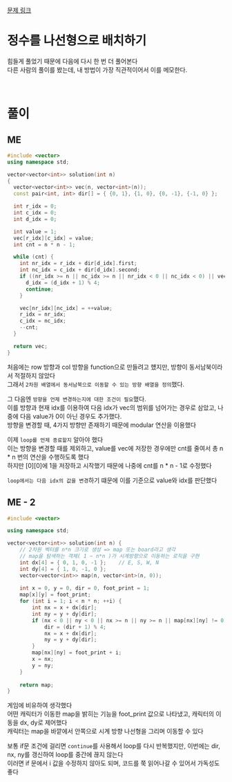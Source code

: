 
[ 문제 링크 ](https://school.programmers.co.kr/learn/courses/30/lessons/181832)<br>
# 정수를 나선형으로 배치하기

힘들게 풀었기 때문에 다음에 다시 한 번 더 풀어본다<br>
다른 사람의 풀이를 봤는데, 내 방법이 가장 직관적이어서 이를 메모한다.<br>

<br>

# 풀이
## ME
```cpp
#include <vector>
using namespace std;

vector<vector<int>> solution(int n)
{
  vector<vector<int>> vec(n, vector<int>(n));
  const pair<int, int> dir[] = { {0, 1}, {1, 0}, {0, -1}, {-1, 0} };      // 동남서북

  int r_idx = 0;
  int c_idx = 0;
  int d_idx = 0;

  int value = 1;
  vec[r_idx][c_idx] = value;
  int cnt = n * n - 1;

  while (cnt) {
    int nr_idx = r_idx + dir[d_idx].first;
    int nc_idx = c_idx + dir[d_idx].second;
    if ((nr_idx >= n || nc_idx >= n || nr_idx < 0 || nc_idx < 0) || vec[nr_idx][nc_idx]) {
      d_idx = (d_idx + 1) % 4;
      continue;
    }

    vec[nr_idx][nc_idx] = ++value;
    r_idx = nr_idx;
    c_idx = nc_idx;
    --cnt;
  }

  return vec;
}
```
처음에는 row 방향과 col 방향을 function으로 만들려고 헀지만, 방향이 동서남북이라서 적절하지 않았다<br>
그래서 `2차원 배열에서 동서남북으로 이동할 수 있는 방향 배열을 정의`했다.<br>

그 다음엔 `방향을 언제 변경하는지에 대한 조건이 필요`했다.<br>
이를 방향과 현재 idx를 이용하여 다음 idx가 vec의 범위를 넘어가는 경우로 삼았고, 나중에 다음 value가 0이 아닌 경우도 추가했다.<br>
방향을 변경할 때, 4가지 방향만 존재하기 때문에 modular 연산을 이용했다<br>

이제 `loop를 언제 종료할지` 알아야 했다<br>
이는 방향을 변경할 때를 제외하고, value를 vec에 저장한 경우에만 cnt를 줄여서 총 n * n 번의 연산을 수행하도록 했다<br>
하지만 [0][0]에 1을 저장하고 시작했기 때문에 나중에 cnt를 n * n - 1로 수정했다<br>

`loop에서는 다음 idx의 값을 변경`하기 떄문에 이를 기준으로 value와 idx를 판단했다<br>

## ME - 2
```cpp
#include <vector>

using namespace std;

vector<vector<int>> solution(int n) {
    // 2차원 벡터를 n*n 크기로 생성 => map 또는 board라고 생각
    // map을 탐색하는 객체( 1 ~ n*n )가 시계방향으로 이동하는 로직을 구현
    int dx[4] = { 0, 1, 0, -1 };    // E, S, W, N
    int dy[4] = { 1, 0, -1, 0 };
    vector<vector<int>> map(n, vector<int>(n, 0));
    
    int x = 0, y = 0, dir = 0, foot_print = 1;
    map[x][y] = foot_print;
    for (int i = 1; i < n * n; ++i) {
        int nx = x + dx[dir];
        int ny = y + dy[dir];
        if (nx < 0 || ny < 0 || nx >= n || ny >= n || map[nx][ny] != 0) {
            dir = (dir + 1) % 4;
            nx = x + dx[dir];
            ny = y + dy[dir];
        }
        map[nx][ny] = foot_print + i;
        x = nx;
        y = ny;
    }
    
    return map;
}
```
게임에 비유하여 생각했다   
어떤 캐릭터가 이동한 map을 밝히는 기능을 foot_print 값으로 나타냈고, 캐릭터의 이동을 dx, dy로 제어했다   
캐릭터는 map을 바깥에서 안쪽으로 시계 방향 나선형을 그리며 이동할 수 있다   

보통 if문 조건에 걸리면 `continue`를 사용해서 loop를 다시 반복했지만, 이번에는 dir, nx, ny를 갱신하여 loop를 중간에 끊지 않는다   
이러면 if 문에서 i 값을 수정하지 않아도 되며, 코드를 쭉 읽어나갈 수 있어서 가독성도 좋다   